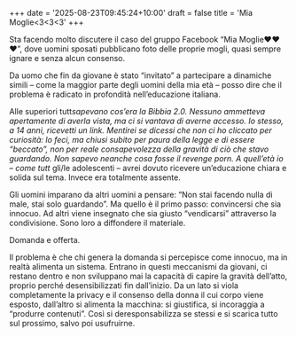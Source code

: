 +++
date = '2025-08-23T09:45:24+10:00'
draft = false
title = 'Mia Moglie<3<3<3'
+++

Sta facendo molto discutere il caso del gruppo Facebook “Mia Moglie❤️❤️❤️”, dove uomini sposati pubblicano foto delle proprie mogli, quasi sempre ignare e senza alcun consenso.

Da uomo che fin da giovane è stato “invitato” a partecipare a dinamiche simili – come la maggior parte degli uomini della mia età – posso dire che il problema è radicato in profondità nell’educazione italiana.

Alle superiori tutt*sapevano cos’era la Bibbia 2.0. Nessuno ammetteva apertamente di averla vista, ma ci si vantava di averne accesso. Io stesso, a 14 anni, ricevetti un link. Mentirei se dicessi che non ci ho cliccato per curiosità: lo feci, ma chiusi subito per paura della legge e di essere “beccato”, non per reale consapevolezza della gravità di ciò che stavo guardando. Non sapevo neanche cosa fosse il revenge porn. A quell’età io – come tutt* gli/le adolescenti – avrei dovuto ricevere un’educazione chiara e solida sul tema. Invece era totalmente assente.

Gli uomini imparano da altri uomini a pensare: “Non stai facendo nulla di male, stai solo guardando”. Ma quello è il primo passo: convincersi che sia innocuo.
Ad altri viene insegnato che sia giusto “vendicarsi” attraverso la condivisione. Sono loro a diffondere il materiale.

Domanda e offerta.

Il problema è che chi genera la domanda si percepisce come innocuo, ma in realtà alimenta un sistema. Entrano in questi meccanismi da giovani, ci restano dentro e non sviluppano mai la capacità di capire la gravità dell’atto, proprio perché desensibilizzati fin dall’inizio. Da un lato si viola completamente la privacy e il consenso della donna il cui corpo viene esposto, dall’altro si alimenta la macchina: si giustifica, si incoraggia a “produrre contenuti”. Così si deresponsabilizza se stessi e si scarica tutto sul prossimo, salvo poi usufruirne.
